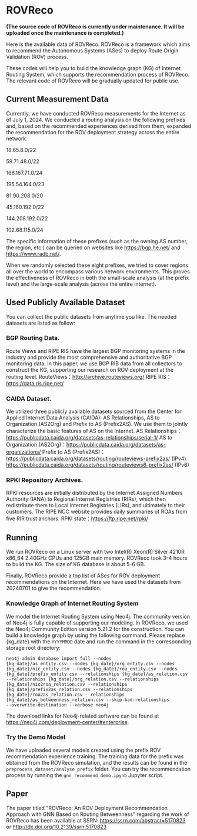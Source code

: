 # ROVReco
**(The source code of ROVReco is currently under maintenance. It will be uploaded once the maintenance is completed.)**

Here is the available data of ROVReco. ROVReco is a framework which aims to recommend the Autonomous Systems (ASes) to deploy Route Origin Validation (ROV) process.

These codes will help you to bulid the knowledge graph (KG) of Internet Routing System, which supports the recommendation process of ROVReco. The relevant code of ROVReco will be gradually updated for public use.


## Current Measurement Data

Currently, we have conducted ROVReco measurements for the Internet as of July 1, 2024. We conducted a routing analysis on the following prefixes and, based on the recommended experiences derived from them, expanded the recommendation for the ROV deployment strategy across the entire network.

18.65.8.0/22 

59.71.48.0/22

168.167.71.0/24

195.54.164.0/23

81.90.208.0/20

45.160.192.0/22

144.208.192.0/22

102.68.115.0/24

The specific information of these prefixes (such as the owning AS number, the region, etc.) can be queried on websites like https://bgp.he.net/ and https://www.radb.net/. 

When we randomly selected these eight prefixes, we tried to cover regions all over the world to encompass various network environments. This proves the effectiveness of ROVReco in both the small-scale analysis (at the prefix level) and the large-scale analysis (across the entire internet).

## Used Publicly Available Dataset

You can collect the public datasets from anytime you like. The needed datasets are listed as follow:

### BGP Routing Data. 
Route Views and RIPE RIS have the largest BGP monitoring systems in the industry and provide the most comprehensive and authoritative BGP monitoring data. In this paper, we use BGP RIB data from all collectors to construct the KG, supporting our research on ROV deployment at the routing level.
RouteViews：http://archive.routeviews.org/
RIPE RIS：https://data.ris.ripe.net/

### CAIDA Dataset. 
We utilized three publicly available datasets sourced from the Center for Applied Internet Data Analysis (CAIDA): AS Relationships, AS to Organization (AS2Org) and Prefix to AS (Prefix2AS). We use them to jointly characterize the basic features of AS on the Internet.
AS Relationships：https://publicdata.caida.org/datasets/as-relationships/serial-1/
AS to Organization (AS2Org)：https://publicdata.caida.org/datasets/as-organizations/
Prefix to AS (Prefix2AS)：https://publicdata.caida.org/datasets/routing/routeviews-prefix2as/ (IPv4)
                          https://publicdata.caida.org/datasets/routing/routeviews6-prefix2as/ (IPv6)

### RPKI Repository Archives. 
RPKI resources are initially distributed by the Internet Assigned Numbers Authority (IANA) to Regional Internet Registries (RIRs), which then redistribute them to Local Internet Registries (LIRs), and ultimately to their customers. The RIPE NCC website provides daily summaries of ROAs from five RIR trust anchors. 
RPKI state：https://ftp.ripe.net/rpki/


## Running

We run ROVReco on a Linux server with two Intel(R) Xeon(R) Silver 4210R x86_64 2.40GHz CPUs and 125GB main memory. ROVReco took 3-4 hours to bulid the KG.
The size of KG database is about 5-6 GB.

Finally, ROVReco provide a top list of ASes for ROV deployment recommendations on the Internet. Here we have used the datasets from 20240701 to give the recommendation.

### Knowledge Graph of Internet Routing System

We model the Internet Routing System using Neo4j.
The community version of Neo4j is fully capable of supporting our modeling. In ROVReco, we used the Neo4j Community Edition version 5.21.2 for the construction. You can build a knowledge graph by using the following command.
Please replace {kg_date} with the `YYYYMMDD` date and run the command in the corresponding storage root directory:

<code>neo4j-admin database import full --nodes {kg_date}/as_entity.csv --nodes {kg_date}/org_entity.csv --nodes {kg_date}/nic_entity.csv --nodes {kg_date}/roa_entity.csv --nodes {kg_date}/prefix_entity.csv  --relationships {kg_date}/as_relation.csv --relationships {kg_date}/org_relation.csv --relationships {kg_date}/nic2roa_relation.csv --relationships {kg_date}/prefix2as_relation.csv --relationships {kg_date}/roa2as_relation.csv --relationships {kg_date}/as_betweenness_relation.csv --skip-bad-relationships --overwrite-destination --verbose neo4j</code>

The download links for Neo4j-related software can be found at https://neo4j.com/deployment-center/#enterprise.

### Try the Demo Model

We have uploaded several models created using the prefix ROV recommendation experience training. The training data for the prefix was obtained from the ROVReco simulation, and the results can be found in the `preprocess_dataset/analyse_prefix` folder. You can try the recommendation process by running the `gnn_recommend_demo.ipynb` Jupyter script.


## Paper
The paper titled "ROVReco: An ROV Deployment Recommendation Approach with GNN Based on Routing Betweenness" regarding the work of ROVReco has been available at SSRN: https://ssrn.com/abstract=5170823 or http://dx.doi.org/10.2139/ssrn.5170823